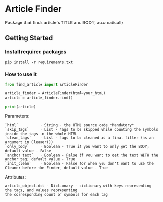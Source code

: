 # Article Finder

Package that finds article's TITLE and BODY, automatically

## Getting Started
### Install required packages
```
pip install -r requirements.txt
```

### How to use it

```python
from find_article import ArticleFinder

article_finder = ArticleFinder(html=your_html)
article = article_finder.find()
 
print(article)
```

Parameters:
```
`html`          - String - the HTML source code *Mandatory*
`skip_tags`     - List - tags to be skipped while counting the symbols inside the tags in the whole HTML
`clean_tags`    - List - tags to be cleaned as a final filter (as an argument in Cleaner())
`only_body`     - Boolean - True if you want to only get the BODY; default value - False
`anchor_text`   - Boolean - False if you want to get the text WITH the anchor tag; default value - True
`init_clean`    - Boolean - False for when you don't want to use the Cleaner before the Finder; default value - True
```

Attributes:
```
article_object.dct - Dictionary - dictionary with keys representing the tags, and values representing 
the corresponding count of symbols for each tag
```
